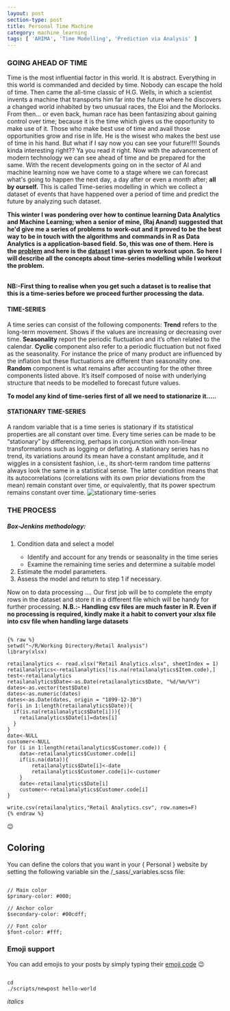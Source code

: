 ```yaml
---
layout: post
section-type: post
title: Personal Time Machine
category: machine_learning
tags: [ 'ARIMA', 'Time Modelling', 'Prediction via Analysis' ]
---
```


### GOING AHEAD OF TIME
Time is the most influential factor in this world. It is abstract. Everything in this world is commanded and decided by time. Nobody can escape the hold of time.
Then came the all-time classic of H.G. Wells, in which a scientist invents a machine that transports him far into the future where he discovers a changed world inhabited by two unusual races, the Eloi and the Morlocks. From then... or even back, human race has been fantasizing about gaining control over time; because it is the time which gives us the opportunity to make use of it. Those who make best use of time and avail those opportunities grow and rise in life. He is the wisest who makes the best use of time in his hand.
But what if I say now you can see your future!!!! Sounds kinda interesting right?? Ya you read it right. Now with the advancement of modern technology we can see ahead of time and be prepared for the same. With the recent developments going on in the sector of AI and machine learning now we have come to a stage where we can forecast what's going to happen the next day, a day after or even a month after; **all by ourself.**
This is called Time-series modelling in which we collect a dataset of events that have happened over a period of time and predict the future by analyzing such dataset.

**This winter I was pondering over how to continue learning Data Analytics and Machine Learning; when a senior of mine, (Raj Anand) suggested that he'd give me a series of problems to work-out and it proved to be the best way to be in touch with the algorithms and commands in R as Data Analytics is a application-based field. So, this was one of them. Here is the <a href="https://github.com/Techievena/Retail-Analysis/blob/master/data.txt" target="\_blank">problem</a> and here is the [dataset](https://github.com/Techievena/Retail-Analysis/blob/master/Retail-Analytics.xlsx) I was given to workout upon. So here I will describe all the concepts about time-series modelling while I workout the problem.**

<br>**NB:-First thing to realise when you get such a dataset is to realise that this is a time-series before we proceed further processing the data.**

#### TIME-SERIES
A time series can consist of the following components:
**Trend** refers to the long-term movement. Shows if the values are increasing or decreasing over time.
**Seasonality** report the periodic fluctuation and it’s often related to the calendar.
**Cyclic** component also refer to a periodic fluctuation but not fixed as the seasonality. For instance the price of many product are influenced by the inflation but these fluctuations are different than seasonality one.
**Random** component is what remains after accounting for the other three components listed above. It’s itself composed of noise with underlying structure that needs to be modelled to forecast future values.

**To model any kind of time-series first of all we need to stationarize it.....**
#### STATIONARY TIME-SERIES
A random variable that is a time series is stationary if its statistical properties are all constant over time. Every time series can be made to be “stationary” by differencing, perhaps in conjunction with non-linear transformations such as logging or deflating. A stationary series has no trend, its variations around its mean have a constant amplitude, and it wiggles in a consistent fashion, i.e., its short-term random time patterns always look the same in a statistical sense. The latter condition means that its autocorrelations (correlations with its own prior deviations from the mean) remain constant over time, or equivalently, that its power spectrum remains constant over time. 
![stationary time-series](https://github.com/Techievena/Retail-Analysis/blob/master/stationary-time-series.jpg)

### THE PROCESS
##### Box-Jenkins methodology:
<ol>
	<li>Condition data and select a model</li>
	<ul>
		<li>Identify and account for any trends or seasonality in the time series</li>
		<li>Examine the remaining time series and determine a suitable model</li>
	</ul>
	<li>Estimate the model parameters.</li>
	<li>Assess the model and return to step 1 if necessary.</li>
</ol>

Now on to data processing .... Our first job will be to complete the empty rows in the dataset and store it in a different file which will be handy for further processing.
**N.B.:- Handling csv files are much faster in R. Even if no processing is required, kindly make it a habit to convert your xlsx file into csv file when handling large datasets**

<pre><code data-trim class="r">
{% raw %}
setwd("~/R/Working Directory/Retail Analysis")
library(xlsx)

retailanalytics <- read.xlsx("Retail Analytics.xlsx", sheetIndex = 1)
retailanalytics<-retailanalytics[!is.na(retailanalytics$Item.code),]
test<-retailanalytics
retailanalytics$Date<-as.Date(retailanalytics$Date, "%d/%m/%Y")
dates<-as.vector(test$Date)
dates<-as.numeric(dates)
dates<-as.Date(dates, origin = "1899-12-30")
for(i in 1:length(retailanalytics$Date)){
  if(is.na(retailanalytics$Date[i])){
    retailanalytics$Date[i]=dates[i]
  }
}
date<-NULL
customer<-NULL
for (i in 1:length(retailanalytics$Customer.code)) {
	data<-retailanalytics$Customer.code[i]
	if(is.na(data)){
		retailanalytics$Date[i]<-date
		retailanalytics$Customer.code[i]<-customer
	}
	date<-retailanalytics$Date[i]
	customer<-retailanalytics$Customer.code[i]
}

write.csv(retailanalytics,"Retail Analytics.csv", row.names=F)
{% endraw %}
</code></pre>

😉

## Coloring

You can define the colors that you want in your { Personal } website by setting
the following variable sin the /_sass/_variables.scss file:

<pre><code data-trim class="scss">
// Main color
$primary-color: #000;

// Anchor color
$secondary-color: #00cdff;

// Font color
$font-color: #fff;
</code></pre>

### Emoji support

You can add emojis to your posts by simply typing their [emoji code](http://www.emoji-cheat-sheet.com/) :wink:

<pre><code data-trim class="bash">
cd <your { Personal } repo>
./scripts/newpost hello-world
</code></pre>

<i>italics</i>
